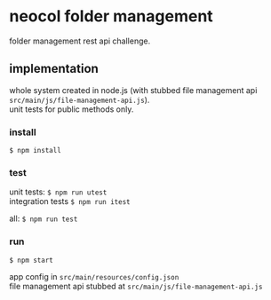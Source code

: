 # neocol folder management
folder management rest api challenge.

## implementation
whole system created in node.js (with stubbed file management api `src/main/js/file-management-api.js`).  
unit tests for public methods only.

### install
`$ npm install`

### test
unit tests: `$ npm run utest`  
integration tests `$ npm run itest`  

all: `$ npm run test`  

### run
`$ npm start`  

app config in `src/main/resources/config.json`  
file management api stubbed at `src/main/js/file-management-api.js`  